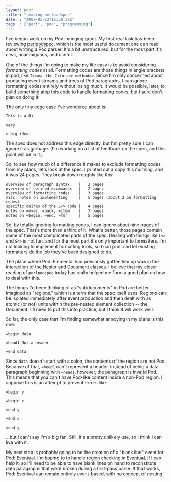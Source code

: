 ```yaml
---
layout: post
title : "reading perlpodspec"
date  : "2009-05-23T18:59:38Z"
tags  : ["perl", "pod", "programming"]
---
```

I've begun work on my Pod-munging grant.  My first real task has been reviewing
[perlpodspec](http://perldoc.perl.org/perlpodspec.html), which is the most
useful document one can read about writing a Pod parser.  It's a bit
unstructured, but for the most part it's clear, unambiguous, and useful.

One of the things I'm doing to make my life easy is to avoid considering
*formatting codes* at all.  Formatting codes are those things in angle brackets
in pod, like `I<<use the C<force> method>>`.  Since I'm only concerned about
producing event streams and trees of Pod paragraphs, I can ignore formatting
codes entirely without losing much.  It would be possible, later, to build
something atop this code to handle formatting codes, but I sure don't plan on
doing it!

The only tiny edge case I've wondered about is:

    This is a B<

    very

    > big idea!

The spec does not address this edge directly, but I'm pretty sure I can ignore
it as garbage.  (I'm working on a list of feedback on the spec, and this point
will be in it.)

So, to see how much of a difference it makes to exclude formatting codes from
my plans, let's look at the spec.  I printed out a copy this morning, and it
was 24 pages.  They break down roughly like this:

    overview of paragraph syntax    |   2 pages
    overview of defined =commands   |   2 pages
    overview of formatting codes    |   3 pages
    misc. notes on implementing     |   5 pages (about 2 on formatting codes)
    specific quirks of the L<> code |   4 pages
    notes on =over, =back, =item    |   3 pages
    notes on =begin, =end, =for     |   5 pages

So, by totally ignoring formatting codes, I can ignore about nine pages of the
spec.  That's more than a third of it.  What's better, those pages contain some
of the most complicated parts of the spec.  Dealing with things like `L<>` and
`S<>` is not fun, and for the most part it's only important to formatters.  I'm
not looking to implement formatting tools, so I can punt and let existing
formatters do the job they've been designed to do.

The place where Pod::Elemental had previously gotten tied up was in the
interaction of the Nester and Document classes.  I believe that my closer
reading of `perlpodspec` today has really helped me form a good plan on how to
deal with this.

The things I'd been thinking of as "subdocuments" in Pod are better imagined as
"regions," which is a term that the spec itself uses.  Regions can be isolated
immediately after event production and then dealt with as atomic (or not) units
within the pre-nested element collection -- the Document.  I'll need to put
this into practice, but I think it will work well.

So far, the only case that I'm finding somewhat annoying in my plans is this
one:

    =begin data

    =head1 Not a header.

    =end data

Since `data` doesn't start with a colon, the contents of the region are not
Pod.  Because of that, `=head1` can't represent a header.  Instead of being a
data paragraph beginning with `=head1`, however, the paragraph is invalid Pod.
This means that you can't have Pod-like content inside a non-Pod region.  I
suppose this is an attempt to prevent errors like:

    =begin y

    =begin x

    =end y

    =end x

    =end y

...but I can't say I'm a big fan.  Still, it's a pretty unlikely use, so I
think I can live with it.

My next step is probably going to be the creation of a "blank line" event for
Pod::Eventual.  I'm hoping to to handle region checking in Eventual, if I can
help it, so I'll need to be able to have blank lines on hand to reconstitute
data paragraphs that were broken during a first-pass parse.  If that works,
Pod::Eventual can remain entirely event-based, with no concept of nesting.

